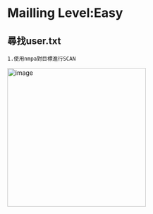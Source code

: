 Mailling Level:Easy
===
尋找user.txt
---
    1.使用nmpa對目標進行SCAN
  
<img width="314" alt="image" src="https://github.com/user-attachments/assets/1aad9737-3d2f-4157-9240-6bb706407c45">
